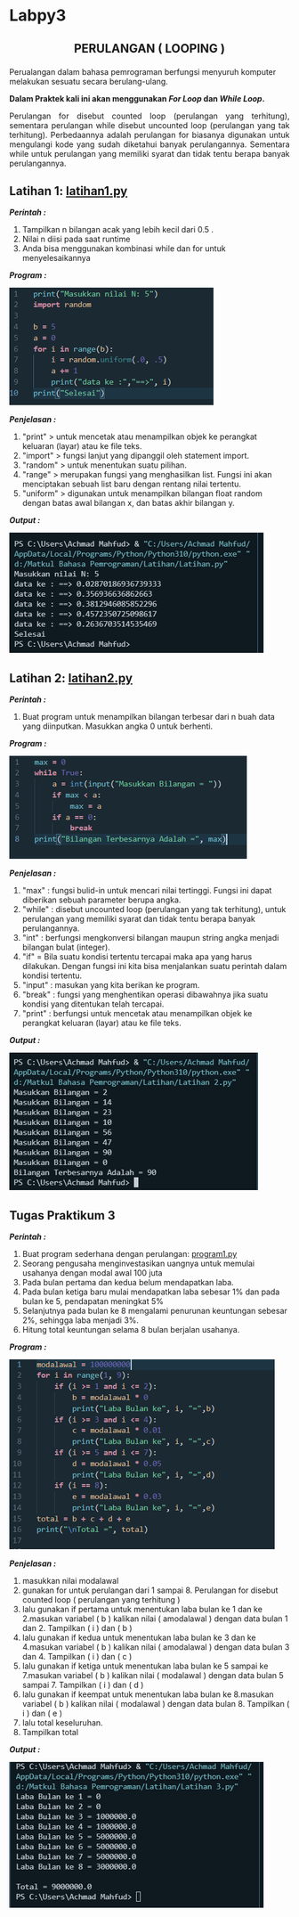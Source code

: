 # Labpy3
## <p align="center">  **PERULANGAN ( LOOPING )**
Perualangan dalam bahasa pemrograman berfungsi menyuruh komputer melakukan sesuatu secara berulang-ulang.

**Dalam Praktek kali ini akan menggunakan _For Loop_ dan _While Loop_.**

<p align="justify"> Perulangan for disebut counted loop (perulangan yang terhitung), sementara perulangan while disebut uncounted loop (perulangan yang tak terhitung). Perbedaannya adalah perulangan for biasanya digunakan untuk mengulangi kode yang sudah diketahui banyak perulangannya. Sementara while untuk perulangan yang memiliki syarat dan tidak tentu berapa banyak perulangannya.

## **Latihan 1: [latihan1.py](Program/Latihan1.py)**
***Perintah :***
1.  Tampilkan n bilangan acak yang lebih kecil dari 0.5 .
2.  Nilai n diisi pada saat runtime
3.  Anda bisa menggunakan kombinasi while dan for untuk menyelesaikannya
  
***Program :***

![.](ss/latihan1.png)

***Penjelasan :***
1. "print" > untuk mencetak atau menampilkan objek ke perangkat keluaran (layar) atau ke file teks.
2. "import" > fungsi lanjut yang dipanggil oleh statement import.
3. "random" > untuk menentukan suatu pilihan.
4. "range" > merupakan fungsi yang menghasilkan list. Fungsi ini akan menciptakan sebuah list baru dengan rentang nilai tertentu.
5. "uniform" > digunakan untuk menampilkan bilangan float random dengan batas awal bilangan x, dan batas akhir bilangan y.

***Output :***

![.](ss/outputl1.png)

## **Latihan 2: [latihan2.py](Program/Latihan2.py)**
***Perintah :***
1. Buat program untuk menampilkan bilangan terbesar dari n buah data yang diinputkan.
Masukkan angka 0 untuk berhenti.

***Program :***

![.](ss/latihan2.png)

***Penjelasan :***
1. "max" : fungsi bulid-in untuk mencari nilai tertinggi. Fungsi ini dapat diberikan sebuah parameter berupa angka.
2. "while" : disebut uncounted loop (perulangan yang tak terhitung), untuk perulangan yang memiliki syarat dan tidak tentu berapa banyak perulangannya.
3. "int" : berfungsi mengkonversi bilangan maupun string angka menjadi bilangan bulat (integer).
4. "if" = Bila suatu kondisi tertentu tercapai maka apa yang harus dilakukan. Dengan fungsi ini kita bisa menjalankan suatu perintah dalam kondisi tertentu.
5. "input" : masukan yang kita berikan ke program.
6. "break" : fungsi yang menghentikan operasi dibawahnya jika suatu kondisi yang ditentukan telah tercapai.
7. "print" : berfungsi untuk mencetak atau menampilkan objek ke perangkat keluaran (layar) atau ke file teks.

***Output :***

![.](ss/outputl2.png)

## **Tugas Praktikum 3**
***Perintah :***
1. Buat program sederhana dengan perulangan: [program1.py](Program/program1.py)
2. Seorang pengusaha menginvestasikan uangnya untuk memulai usahanya dengan modal awal 100 juta
3. Pada bulan pertama dan kedua belum mendapatkan laba.
4. Pada bulan ketiga baru mulai mendapatkan laba sebesar 1% dan pada bulan ke 5, pendapatan meningkat 5%
5. Selanjutnya pada bulan ke 8 mengalami penurunan keuntungan sebesar 2%, sehingga laba menjadi 3%.
6. Hitung total keuntungan selama 8 bulan berjalan usahanya.

***Program :***

![.](ss/program1.png)

***Penjelasan :***
1. masukkan nilai modalawal
2. gunakan for untuk perulangan dari 1 sampai 8. Perulangan for disebut counted loop ( perulangan yang terhitung )
3. lalu gunakan if pertama untuk menentukan laba bulan ke 1 dan ke 2.masukan variabel ( b ) kalikan nilai ( amodalawal ) dengan data bulan 1 dan 2. Tampilkan ( i ) dan ( b )
4. lalu gunakan if kedua untuk menentukan laba bulan ke 3 dan ke 4.masukan variabel ( b ) kalikan nilai ( amodalawal ) dengan data bulan 3 dan 4. Tampilkan ( i ) dan ( c )
5. lalu gunakan if ketiga untuk menentukan laba bulan ke 5 sampai ke 7.masukan variabel ( b ) kalikan nilai ( modalawal ) dengan data bulan 5 sampai 7. Tampilkan ( i ) dan ( d )
6. lalu gunakan if keempat untuk menentukan laba bulan ke 8.masukan variabel ( b ) kalikan nilai ( modalawal ) dengan data bulan 8. Tampilkan ( i ) dan ( e )
7. lalu total keseluruhan.
8. Tampilkan total

***Output :***

![.](ss/outputp1.png)